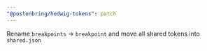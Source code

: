 ```yaml
---
"@postenbring/hedwig-tokens": patch
---
```


Rename `breakpoints` -> `breakpoint` and move all shared tokens into `shared.json`
